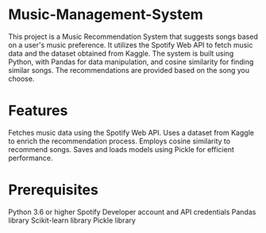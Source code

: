 # Music-Management-System
This project is a Music Recommendation System that suggests songs based on a user's music preference. It utilizes the Spotify Web API to fetch music data and the dataset obtained from Kaggle. The system is built using Python, with Pandas for data manipulation, and cosine similarity for finding similar songs. The recommendations are provided based on the song you choose.

# Features
  Fetches music data using the Spotify Web API.
  Uses a dataset from Kaggle to enrich the recommendation process.
  Employs cosine similarity to recommend songs.
  Saves and loads models using Pickle for efficient performance.
# Prerequisites
  Python 3.6 or higher
  Spotify Developer account and API credentials
  Pandas library
  Scikit-learn library
  Pickle library
